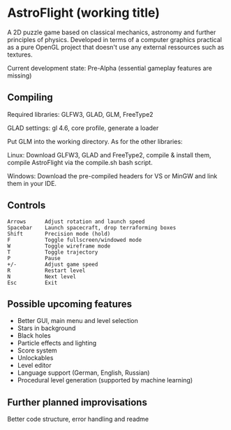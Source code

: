 # AstroFlight (working title)
A 2D puzzle game based on classical mechanics, astronomy and further principles of physics. Developed in terms of a computer graphics practical as a pure OpenGL project that doesn't use any external ressources such as textures.

Current development state: Pre-Alpha (essential gameplay features are missing)

## Compiling
Required libraries: GLFW3, GLAD, GLM, FreeType2

GLAD settings: gl 4.6, core profile, generate a loader

Put GLM into the working directory. As for the other libraries:

Linux: Download GLFW3, GLAD and FreeType2, compile & install them, compile AstroFlight via the compile.sh bash script.

Windows: Download the pre-compiled headers for VS or MinGW and link them in your IDE.

## Controls
    Arrows      Adjust rotation and launch speed
    Spacebar    Launch spacecraft, drop terraforming boxes
    Shift       Precision mode (hold)
    F           Toggle fullscreen/windowed mode
    W           Toggle wireframe mode
    T           Toggle trajectory
    P           Pause
    +/-         Adjust game speed
    R           Restart level
    N           Next level
    Esc         Exit

## Possible upcoming features
- Better GUI, main menu and level selection
- Stars in background
- Black holes
- Particle effects and lighting
- Score system
- Unlockables
- Level editor
- Language support (German, English, Russian)
- Procedural level generation (supported by machine learning)

## Further planned improvisations
Better code structure, error handling and readme
